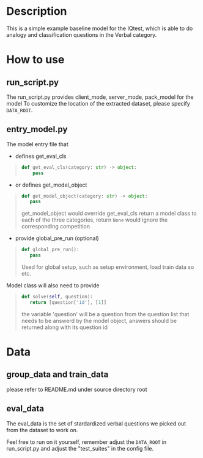 # Description

This is a simple example baseline model for the IQtest, which is able to do analogy and classification questions in the Verbal category.

# How to use

## run_script.py

The run_script.py provides client_mode, server_mode, pack_model for the model
To customize the location of the extracted dataset, please specify  `DATA_ROOT`.

## entry_model.py

The model entry file that 

* defines get_eval_cls

>    ```python
>    def get_eval_cls(category: str) -> object:
>        pass
>    ```

* or defines get_model_object

>    ```python
>    def get_model_object(category: str) -> object:
>       pass
>    ```
>
>    get_model_object would override get_eval_cls
>    return a model class to each of the three categories, return `None` would ignore the corresponding competition

* provide global_pre_run (optional)

>    ```python
>    def global_pre_run():
>       pass
>    ```
>
>    Used for global setup, such as setup environment, load  train data so etc.

Model class will also need to provide

>    ```python
>    def solve(self, question):
>       return [question['id'], [1]]
>    ```
>
>    the variable 'question' will be a question from the question list that needs to be answerd by the model object, answers should be returned along with its question id

# Data

## group_data and train_data

please refer to README.md under source directory root



## eval_data

The eval_data is the set of stardardized verbal questions we picked out from the dataset to work on.

 Feel free to run on it yourself, remember adjust the `DATA_ROOT` in run_script.py and adjust the "test_suites" in the config file.

